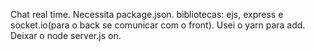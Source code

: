Chat real time.
Necessita package.json.
bibliotecas: ejs, express e socket.io(para o back se comunicar com o front).
Usei o yarn para add.
Deixar o node server.js on.
